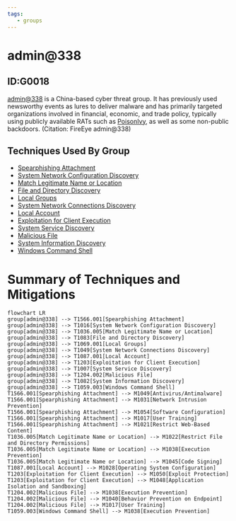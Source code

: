 ```yaml
---
tags:
   - groups
---
```

# admin@338
## ID:G0018
[admin@338](/mitre/groups/G0018) is a China-based cyber threat group. It has previously used newsworthy events as lures to deliver malware and has primarily targeted organizations involved in financial, economic, and trade policy, typically using publicly available RATs such as [PoisonIvy](/mitre/software/S0012), as well as some non-public backdoors. (Citation: FireEye admin@338)
## Techniques Used By Group
* [Spearphishing Attachment](techniques/T1566/001)
* [System Network Configuration Discovery](techniques/T1016)
* [Match Legitimate Name or Location](techniques/T1036/005)
* [File and Directory Discovery](techniques/T1083)
* [Local Groups](techniques/T1069/001)
* [System Network Connections Discovery](techniques/T1049)
* [Local Account](techniques/T1087/001)
* [Exploitation for Client Execution](techniques/T1203)
* [System Service Discovery](techniques/T1007)
* [Malicious File](techniques/T1204/002)
* [System Information Discovery](techniques/T1082)
* [Windows Command Shell](techniques/T1059/003)

# Summary of Techniques and Mitigations
```mermaid
flowchart LR
group[admin@338] --> T1566.001[Spearphishing Attachment]
group[admin@338] --> T1016[System Network Configuration Discovery]
group[admin@338] --> T1036.005[Match Legitimate Name or Location]
group[admin@338] --> T1083[File and Directory Discovery]
group[admin@338] --> T1069.001[Local Groups]
group[admin@338] --> T1049[System Network Connections Discovery]
group[admin@338] --> T1087.001[Local Account]
group[admin@338] --> T1203[Exploitation for Client Execution]
group[admin@338] --> T1007[System Service Discovery]
group[admin@338] --> T1204.002[Malicious File]
group[admin@338] --> T1082[System Information Discovery]
group[admin@338] --> T1059.003[Windows Command Shell]
T1566.001[Spearphishing Attachment] --> M1049[Antivirus/Antimalware]
T1566.001[Spearphishing Attachment] --> M1031[Network Intrusion Prevention]
T1566.001[Spearphishing Attachment] --> M1054[Software Configuration]
T1566.001[Spearphishing Attachment] --> M1017[User Training]
T1566.001[Spearphishing Attachment] --> M1021[Restrict Web-Based Content]
T1036.005[Match Legitimate Name or Location] --> M1022[Restrict File and Directory Permissions]
T1036.005[Match Legitimate Name or Location] --> M1038[Execution Prevention]
T1036.005[Match Legitimate Name or Location] --> M1045[Code Signing]
T1087.001[Local Account] --> M1028[Operating System Configuration]
T1203[Exploitation for Client Execution] --> M1050[Exploit Protection]
T1203[Exploitation for Client Execution] --> M1048[Application Isolation and Sandboxing]
T1204.002[Malicious File] --> M1038[Execution Prevention]
T1204.002[Malicious File] --> M1040[Behavior Prevention on Endpoint]
T1204.002[Malicious File] --> M1017[User Training]
T1059.003[Windows Command Shell] --> M1038[Execution Prevention]
```